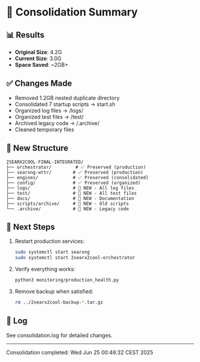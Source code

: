 # 🎉 Consolidation Summary

## 📊 Results
- **Original Size**: 4.2G
- **Current Size**: 3.0G
- **Space Saved**: ~2GB+

## ✅ Changes Made
- Removed 1.2GB nested duplicate directory
- Consolidated 7 startup scripts → start.sh
- Organized log files → /logs/
- Organized test files → /test/
- Archived legacy code → /.archive/
- Cleaned temporary files

## 📁 New Structure
```
2SEARX2COOL-FINAL-INTEGRATED/
├── orchestrator/         # ✅ Preserved (production)
├── searxng-wttr/        # ✅ Preserved (production)
├── engines/             # ✅ Preserved (consolidated)
├── config/              # ✅ Preserved (organized)
├── logs/                # 📁 NEW - All log files
├── test/                # 📁 NEW - All test files
├── docs/                # 📁 NEW - Documentation
├── scripts/archive/     # 📁 NEW - Old scripts
└── .archive/            # 📁 NEW - Legacy code
```

## 🚀 Next Steps
1. Restart production services:
   ```bash
   sudo systemctl start searxng
   sudo systemctl start 2searx2cool-orchestrator
   ```

2. Verify everything works:
   ```bash
   python3 monitoring/production_health.py
   ```

3. Remove backup when satisfied:
   ```bash
   rm ../2searx2cool-backup-*.tar.gz
   ```

## 📝 Log
See consolidation.log for detailed changes.

---
Consolidation completed: Wed Jun 25 00:46:32 CEST 2025
